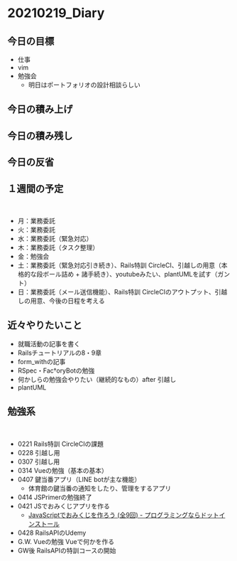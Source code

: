 # 20210219_Diary

## 今日の目標

- 仕事
- vim
- 勉強会
  - 明日はポートフォリオの設計相談らしい

## 今日の積み上げ

## 今日の積み残し

## 今日の反省

## １週間の予定
​
- 月：業務委託
- 火：業務委託
- 水：業務委託（緊急対応）
- 木：業務委託（タスク整理）
- 金：勉強会
- 土：業務委託（緊急対応引き続き）、Rails特訓 CircleCI、引越しの用意（本格的な段ボール詰め + 諸手続き）、youtubeみたい、plantUMLを試す（ガント）
- 日：業務委託（メール送信機能）、Rails特訓 CircleCIのアウトプット、引越しの用意、今後の日程を考える

## 近々やりたいこと

- 就職活動の記事を書く
- Railsチュートリアルの8・9章
- form_withの記事
- RSpec・Fac†oryBotの勉強
- 何かしらの勉強会やりたい（継続的なもの）after 引越し
- plantUML

## 勉強系
​
- 0221 Rails特訓 CircleCIの課題
- 0228 引越し用
- 0307 引越し用
- 0314 Vueの勉強（基本の基本）
- 0407 鍵当番アプリ（LINE botが主な機能）
  - 体育館の鍵当番の通知をしたり、管理をするアプリ
- 0414 JSPrimerの勉強終了
- 0421 JSでおみくじアプリを作る
  - [JavaScriptでおみくじを作ろう \(全9回\) \- プログラミングならドットインストール](https://dotinstall.com/lessons/omikuji_js_v5)
- 0428 RailsAPIのUdemy
- G.W. Vueの勉強 Vueで何かを作る
- GW後 RailsAPIの特訓コースの開始

